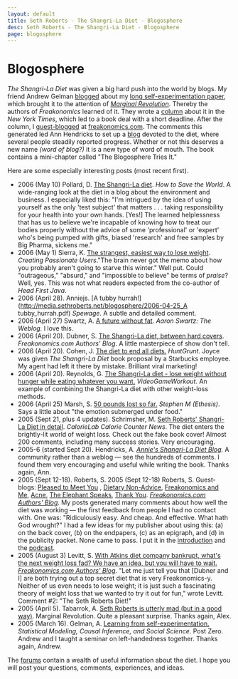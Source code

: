 ```yaml
---
layout: default
title: Seth Roberts - The Shangri-La Diet - Blogosphere
desc: Seth Roberts - The Shangri-La Diet - Blogosphere
page: blogosphere
---
```

# Blogosphere

*The Shangri-La Diet* was given a big hard push into the world by blogs. My friend Andrew Gelman [blogged](http://www.stat.columbia.edu/~cook/movabletype/archives/2005/03/learning_from_s.html) about my [long self-experimentation paper](http://repositories.cdlib.org/postprints/117/), which brought it to the attention of [*Marginal Revolution*](http://www.marginalrevolution.com/marginalrevolution/2005/04/seth_roberts_is.html). Thereby the authors of *Freakonomics* learned of it. They wrote a [column](http://www.nytimes.com/2005/09/11/magazine/11FREAK.html?ei=5070&en=885eba950a1a7544&ex=1133154000&pagewanted=all) about it in the *New York Times*, which led to a book deal with a short deadline. After the column, I [guest-blogged](http://www.freakonomics.com/blog/2005/09/12/meet-our-guest-blogger/) at [freakonomics.com](http://freakonomics.com). The comments this generated led Ann Hendricks to set up a [blog](http://shangrilawatcher.blogspot.com) devoted to the diet, where several people steadily reported progress. Whether or not this deserves a new name *(word of blog?)* it is a new type of word of mouth. The book contains a mini-chapter called "The Blogosphere Tries It."

Here are some especially interesting posts (most recent first).

- 2006 (May 10) Pollard, D. [The Shangri-La diet](http://blogs.salon.com/0002007/2006/05/10.html#a1522). *How to Save the World*. A wide-ranging look at the diet in a blog about the environment and business. I especially liked this: "I'm intrigued by the idea of using yourself as the only 'test subject' that matters . . . taking responsibility for your health into your own hands. [Yes!] The learned helplessness that has us to believe we're incapable of knowing how to treat our bodies properly without the advice of some 'professional' or 'expert' who's being pumped with gifts, biased 'research' and free samples by Big Pharma, sickens me."
- 2006 (May 1) Sierra, K. [The strangest, easiest way to lose weight](http://headrush.typepad.com/creating_passionate_users/2006/05/the_strangest_e.html). *Creating Passionate Users*."The brain never got the memo about how you probably aren't going to starve this winter." Well put. Could "outrageous," "absurd," and "impossible to believe" be terms of *praise*? Well, yes. This was not what readers expected from the co-author of *Head First Java*.
- 2006 (April 28). Anniejs. [A tubby hurrah!](http://media.sethroberts.net/blogosphere/2006-04-25_A tubby_hurrah.pdf) *Spewage*. A subtle and detailed comment.
- 2006 (April 27) Swartz, A. [A future without fat](http://www.aaronsw.com/weblog/fatfuture). *Aaron Swartz: The Weblog.* I love this.
- 2006 (April 20). Dubner, S. [The Shangri-La diet, between hard covers](http://www.freakonomics.com/blog/2006/04/20/the-shangri-la-diet-between-hard-covers/). *Freakonomics.com Authors' Blog*. A little masterpiece of show don't tell.
- 2006 (April 20). Cohen, J. [The diet to end all diets.](http://huntgrunt.blogspot.com/2006/04/diet-to-end-all-diets.html) *HuntGrunt*. Joyce was given *The Shangri-La Diet* book proposal by a Starbucks employee. My agent had left it there by mistake. Brilliant viral marketing!
- 2006 (April 20). Reynolds, G. [The Shangri-La diet - lose weight without hunger while eating whatever you want.](http://videogameworkout.com/2006/04/shangri-la-diet-lose-weight-without.html) *VideoGameWorkout*. An example of combining the Shangri-La diet with other weight-loss methods.
- 2006 (April 25) Marsh, S. [50 pounds lost so far.](http://ethesis.blogspot.com/2006/04/50-pounds-lost-so-far.html) *Stephen M (Ethesis)*. Says a little about "the emotion submerged under food."
- 2005 (Sept 21, plus 4 updates). Schrimsher, M. [Seth Roberts' Shangri-La Diet in detail](http://calorielab.com/news/2005/09/21/seth-roberts-shangri-la-diet-in-detail/). *CalorieLab Calorie Counter News*. The diet enters the brightly-lit world of weight loss. Check out the fake book cover! Almost 200 comments, including many success stories. Very encouraging.
- 2005-6 (started Sept 20). Hendricks, A. [*Annie's Shangri-La Diet Blog*](http://annhendricksshangrila.blogspot.com/). A community rather than a weblog — see the hundreds of comments. I found them very encouraging and useful while writing the book. Thanks again, Ann.
- 2005 (Sept 12-18). Roberts, S. 2005 (Sept 12-18) Roberts, S. Guest-blogs: [Pleased to Meet You](http://www.freakonomics.com/blog/2005/09/12/meet-our-guest-blogger/) , [Dietary Non-Advice](http://www.freakonomics.com/blog/2005/09/13/seth-roberts-guest-blogger-part-ii/), [Freakonomics and Me](http://www.freakonomics.com/blog/2005/09/14/seth-roberts-guest-blogger-part-iii/), [Acne](http://www.freakonomics.com/blog/2005/09/15/seth-roberts-on-acne-guest-blog-pt-iv/), [The Elephant Speaks](http://www.freakonomics.com/blog/2005/09/16/seth-roberts-guest-blogger-finale/), [Thank You](http://www.freakonomics.com/blog/2005/09/18/final-guest-blog-from-seth-roberts/). *[Freakonomics.com Authors' Blog](http://www.freakonomics.com/blog/)*. My posts generated many comments about how well the diet was working — the first feedback from people I had no contact with. One was: "Ridiculously easy. And cheap. And effective. What hath God wrought?" I had a few ideas for my publisher about using this: (a) on the back cover, (b) on the endpapers, (c) as an epigraph, and (d) in the publicity packet. None came to pass. I put it in the [introduction](/excerpts/) and the [podcast](http://us.penguingroup.com/static/html/podcast/penguinpodcast05.mp3).
- 2005 (August 3) Levitt, S. [With Atkins diet company bankrupt, what's the next weight loss fad? We have an idea, but you will have to wait.](http://www.freakonomics.com/blog/2005/08/03/with-atkins-diet-company-bankrupt-whats-the-next-weight-loss-fad-we-have-an-idea-but-you-will-have-to-wait/) [*Freakonomics.com Authors' Blog*](http://freakonomics.com). "Let me just tell you that [Dubner and I] are both trying out a top secret diet that is very Freakonomics-y. Neither of us even needs to lose weight; it is just such a fascinating theory of weight loss that we wanted to try it out for fun," wrote Levitt. Comment #2: "The Seth Roberts Diet!"
- 2005 (April 5). Tabarrok, A. [Seth Roberts is utterly mad (but in a good way)](http://www.marginalrevolution.com/marginalrevolution/2005/04/seth_roberts_is.html). Marginal Revolution. Quite a pleasant surprise. Thanks again, Alex.
- 2005 (March 16). Gelman, A. [Learning from self-experimentation.](http://www.stat.columbia.edu/~cook/movabletype/archives/2005/03/learning_from_s.html) *Statistical Modeling, Causal Inference, and Social Science*. Post Zero. Andrew and I taught a seminar on left-handedness together. Thanks again, Andrew.

The [forums](http://boards.sethroberts.net/) contain a wealth of useful information about the diet. I hope you will post your questions, comments, experiences, and ideas.
